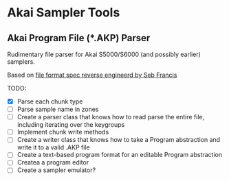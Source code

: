 # Akai Sampler Tools

## Akai Program File (*.AKP) Parser

Rudimentary file parser for Akai S5000/S6000 (and possibly earlier) samplers.

Based on [file format spec reverse engineerd by Seb Francis](https://burnit.co.uk/AKPspec/)

TODO:

- [X] Parse each chunk type
- [ ] Parse sample name in zones
- [ ] Create a parser class that knows how to read parse the entire file, including iterating over the keygroups
- [ ] Implement chunk write methods
- [ ] Create a writer class that knows how to take a Program abstraction and write it to a valid .AKP file
- [ ] Create a text-based program format for an editable Program abstraction
- [ ] Createa a program editor
- [ ] Create a sampler emulator?
